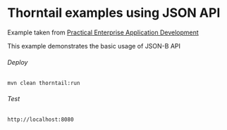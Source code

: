 Thorntail examples using JSON API
=====================================

Example taken from [Practical Enterprise Application Development](http://www.itbuzzpress.com/ebooks/java-ee-7-development-on-wildfly.html)

This example demonstrates the basic usage of JSON-B API

###### Deploy
```shell
mvn clean thorntail:run
```
###### Test
```shell
http://localhost:8080 
```
 
 
